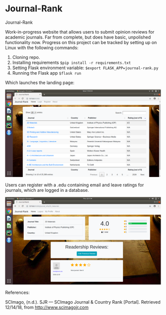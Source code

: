 # Journal-Rank
Journal-Rank


Work-in-progress website that allows users to submit opinion reviews for academic journals.
Far from complete, but does have basic, unpolished functionality now. Progress on this project can be tracked by
setting up on Linux with the following commands:

1. Cloning repo.
2. Installing requirements `$pip install -r requirements.txt`
3. Setting Flask environment variable: `$export FLASK_APP=journal-rank.py`
4. Running the Flask app `$flask run`

Which launches the landing page:

![picture alt](/readme_images/index.png)

Users can register with a .edu containing email and leave ratings for journals, which are logged in a database.

![picture alt](/readme_images/journal_info.png)



References:

SCImago, (n.d.). SJR — SCImago Journal & Country Rank [Portal]. Retrieved 12/14/18, from http://www.scimagojr.com
